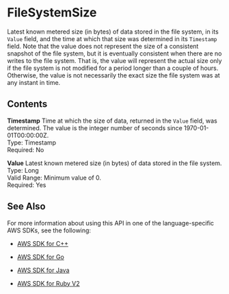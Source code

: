 # FileSystemSize<a name="API_FileSystemSize"></a>

Latest known metered size \(in bytes\) of data stored in the file system, in its `Value` field, and the time at which that size was determined in its `Timestamp` field\. Note that the value does not represent the size of a consistent snapshot of the file system, but it is eventually consistent when there are no writes to the file system\. That is, the value will represent the actual size only if the file system is not modified for a period longer than a couple of hours\. Otherwise, the value is not necessarily the exact size the file system was at any instant in time\.

## Contents<a name="API_FileSystemSize_Contents"></a>

 **Timestamp**   <a name="efs-Type-FileSystemSize-Timestamp"></a>
Time at which the size of data, returned in the `Value` field, was determined\. The value is the integer number of seconds since 1970\-01\-01T00:00:00Z\.  
Type: Timestamp  
Required: No

 **Value**   <a name="efs-Type-FileSystemSize-Value"></a>
Latest known metered size \(in bytes\) of data stored in the file system\.  
Type: Long  
Valid Range: Minimum value of 0\.  
Required: Yes

## See Also<a name="API_FileSystemSize_SeeAlso"></a>

For more information about using this API in one of the language\-specific AWS SDKs, see the following:

+  [AWS SDK for C\+\+](http://docs.aws.amazon.com/goto/SdkForCpp/elasticfilesystem-2015-02-01/FileSystemSize) 

+  [AWS SDK for Go](http://docs.aws.amazon.com/goto/SdkForGoV1/elasticfilesystem-2015-02-01/FileSystemSize) 

+  [AWS SDK for Java](http://docs.aws.amazon.com/goto/SdkForJava/elasticfilesystem-2015-02-01/FileSystemSize) 

+  [AWS SDK for Ruby V2](http://docs.aws.amazon.com/goto/SdkForRubyV2/elasticfilesystem-2015-02-01/FileSystemSize) 